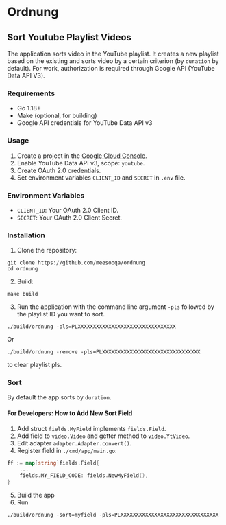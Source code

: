 # Ordnung
## Sort Youtube Playlist Videos

The application sorts video in the YouTube playlist.
It creates a new playlist based on the existing
and sorts video by a certain criterion (by `duration` by default).
For work, authorization is required through Google API (YouTube Data API V3).

### Requirements

- Go 1.18+
- Make (optional, for building)
- Google API credentials for YouTube Data API v3

### Usage

1. Create a project in the [Google Cloud Console](https://console.developers.google.com/).
2. Enable YouTube Data API v3, scope: `youtube`.
3. Create OAuth 2.0 credentials.
4. Set environment variables `CLIENT_ID` and `SECRET` in `.env` file.

### Environment Variables

- `CLIENT_ID`: Your OAuth 2.0 Client ID.
- `SECRET`: Your OAuth 2.0 Client Secret.

### Installation

1. Clone the repository:

```shell
git clone https://github.com/meesooqa/ordnung
cd ordnung
```

2. Build:

```shell
make build
```

3. Run the application with the command line argument `-pls` followed by the playlist ID you want to sort.

```shell
./build/ordnung -pls=PLXXXXXXXXXXXXXXXXXXXXXXXXXXXXXXXX
```

Or

```shell
./build/ordnung -remove -pls=PLXXXXXXXXXXXXXXXXXXXXXXXXXXXXXXXX
```
to clear playlist pls.

### Sort

By default the app sorts by `duration`.

#### For Developers: How to Add New Sort Field

1. Add struct `fields.MyField` implements `fields.Field`.
2. Add field to `video.Video` and getter method to `video.YtVideo`.
3. Edit adapter `adapter.Adapter.convert()`.
4. Register field in `./cmd/app/main.go`:
```go
ff := map[string]fields.Field{
    ...
    fields.MY_FIELD_CODE: fields.NewMyField(),
}
```
5. Build the app
6. Run
```shell
./build/ordnung -sort=myfield -pls=PLXXXXXXXXXXXXXXXXXXXXXXXXXXXXXXXX
```
